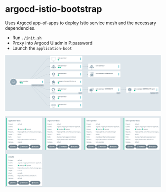 # argocd-istio-bootstrap

 Uses Argocd app-of-apps to deploy Istio service mesh and the necessary dependencies.

- Run `./init.sh`
- Proxy into Argocd U:admin P:password
- Launch the `application-boot`


![](images/1.png)

![](images/2.png)

